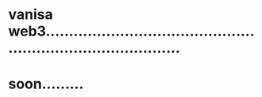 # vanisa web3..................................................................................
# soon.........
